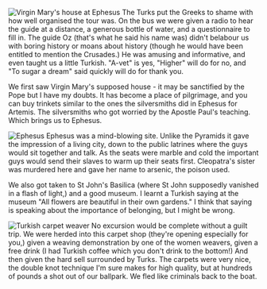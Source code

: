 ![Virgin Mary's house at Ephesus](ep_v_mary.JPG)
The Turks put the Greeks to shame with how well organised the tour was. On the bus we were given a radio to hear the guide at a distance, a generous bottle of water, and a questionnaire to fill in. The guide Oz (that's what he said his name was) didn't belabour us with boring history or moans about history (though he would have been entitled to mention the Crusades.) He was amusing and informative, and even taught us a little Turkish. "A-vet" is yes, "Higher" will do for no, and "To sugar a dream" said quickly will do for thank you.

We first saw Virgin Mary's supposed house - it may be sanctified by the Pope but I have my doubts. It has become a place of pilgrimage, and you can buy trinkets similar to the ones the silversmiths did in Ephesus for Artemis. The silversmiths who got worried by the Apostle Paul's teaching. Which brings us to Ephesus.

![Ephesus](ep1.JPG)
Ephesus was a mind-blowing site. Unlike the Pyramids it gave the impression of a living city, down to the public latrines where the guys would sit together and talk. As the seats were marble and cold the important guys would send their slaves to warm up their seats first. Cleopatra's sister was murdered here and gave her name to arsenic, the poison used.

We also got taken to St John's Basilica (where St John supposedly vanished in a flash of light,) and a good museum. I learnt a Turkish saying at the museum "All flowers are beautiful in their own gardens." I think that saying is speaking about the importance of belonging, but I might be wrong.

![Turkish carpet weaver](carpet_weaver.JPG)
No excursion would be complete without a guilt trip. We were herded into this carpet shop (they're opening especially for you,) given a weaving demonstration by one of the women weavers, given a free drink (I had Turkish coffee which you don't drink to the bottom!) And then given the hard sell surrounded by Turks. The carpets were very nice, the double knot technique I'm sure makes for high quality, but at hundreds of pounds a shot out of our ballpark. We fled like criminals back to the boat.
